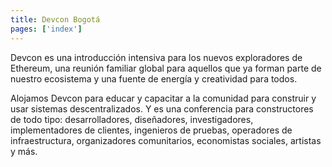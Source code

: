 ```yaml
---
title: Devcon Bogotá
pages: ['index']
---
```


Devcon es una introducción intensiva para los nuevos exploradores de Ethereum, una reunión familiar global para aquellos que ya forman parte de nuestro ecosistema y una fuente de energía y creatividad para todos.  

Alojamos Devcon para educar y capacitar a la comunidad para construir y usar sistemas descentralizados. Y es una conferencia para constructores de todo tipo: desarrolladores, diseñadores, investigadores, implementadores de clientes, ingenieros de pruebas, operadores de infraestructura, organizadores comunitarios, economistas sociales, artistas y más.